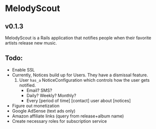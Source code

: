 # MelodyScout

## v0.1.3

MelodyScout is a Rails application that notifies people when their favorite artists release new music.

## Todo:

* Enable SSL
* Currently, Notices build up for Users. They have a dismissal feature.
    1. User `has_a` NoticeConfiguration which controls how the user gets notified.
        * Email? SMS?
        * Daily? Weekly? Monthly?
        * Every [period of time] [contact] user about [notices] 
* Figure out monetization
* Google AdSense (text ads only)
* Amazon affiliate links (query from release+album name)
* Create necessary roles for subscription service

